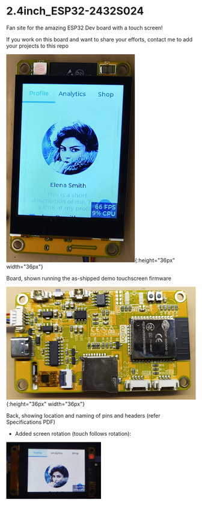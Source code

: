 # 2.4inch_ESP32-2432S024

Fan site for the amazing ESP32 Dev board with a touch screen!

If you work on this board and want to share your efforts, contact me to add your projects to this repo

![Front](https://raw.githubusercontent.com/NoosaHydro/2.4inch_ESP32-2432S024/main/photos/front.png){:height="36px" width="36px"}

Board, shown running the as-shipped demo touchscreen firmware

![Back](https://raw.githubusercontent.com/NoosaHydro/2.4inch_ESP32-2432S024/main/photos/back.png){:height="36px" width="36px"}

Back, showing location and naming of pins and headers (refer Specifications PDF)

- Added screen rotation (touch follows rotation):
<img src="https://raw.githubusercontent.com/rtek1000/2.4inch_ESP32-2432S024/main/photos/Landscape.jpg" width=50% height=50%>

